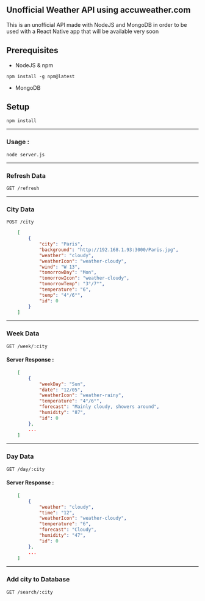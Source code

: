 ## Unofficial Weather API using accuweather.com
This is an unofficial API made with NodeJS and MongoDB in order to be used with a React Native app that will be available very soon

## Prerequisites
* NodeJS & npm
```
npm install -g npm@latest
```
* MongoDB

## Setup
```
npm install
```

---

### Usage :
```
node server.js
```

------------
### Refresh Data
``GET /refresh``

---

### City Data
``POST /city``
```json
    [
        {
            "city": "Paris",
            "background": "http://192.168.1.93:3000/Paris.jpg",
            "weather": "cloudy",
            "weatherIcon": "weather-cloudy",
            "wind": "W 13",
            "tomorrowDay": "Mon",
            "tomorrowIcon": "weather-cloudy",
            "tomorrowTemp": "3°/7°",
            "temperature": "6",
            "temp": "4°/6°",
            "id": 0
        }
    ]
```

---

### Week Data
``GET /week/:city``
#### Server Response :
```json
	[
		{
			"weekDay": "Sun",
			"date": "12/05",
			"weatherIcon": "weather-rainy",
			"temperature": "4°/6°",
			"forecast": "Mainly cloudy, showers around",
			"humidity": "87",
			"id": 0
		},
        ...
	]
```

---

### Day Data
``GET /day/:city``
#### Server Response :
```json
	[
		{
			"weather": "cloudy",
			"time": "12",
			"weatherIcon": "weather-cloudy",
			"temperature": "6",
			"forecast": "Cloudy",
			"humidity": "47",
			"id": 0
		},
        ...
	]
```

---

### Add city to Database
``GET /search/:city``

